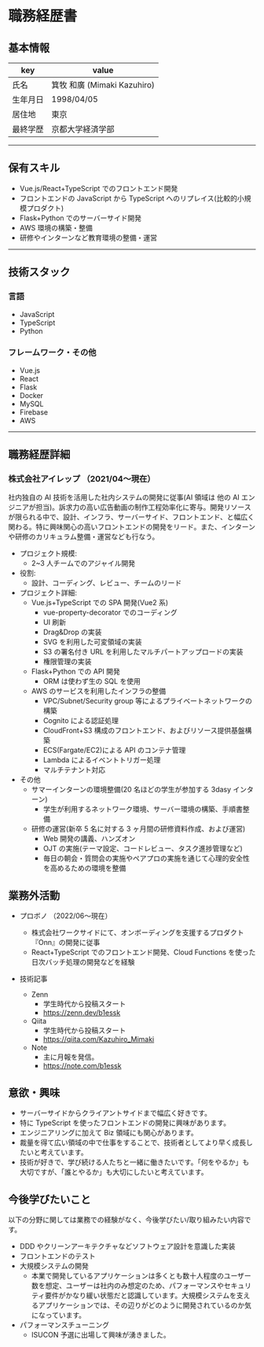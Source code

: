 # 職務経歴書

## 基本情報

| key      | value                       |
| -------- | --------------------------- |
| 氏名     | 箕牧 和廣 (Mimaki Kazuhiro) |
| 生年月日 | 1998/04/05                  |
| 居住地   | 東京                        |
| 最終学歴 | 京都大学経済学部            |

---

## 保有スキル

- Vue.js/React+TypeScript でのフロントエンド開発
- フロントエンドの JavaScript から TypeScript へのリプレイス(比較的小規模プロダクト)
- Flask+Python でのサーバーサイド開発
- AWS 環境の構築・整備
- 研修やインターンなど教育環境の整備・運営

---

## 技術スタック

### 言語

- JavaScript
- TypeScript
- Python

### フレームワーク・その他

- Vue.js
- React
- Flask
- Docker
- MySQL
- Firebase
- AWS

---

## 職務経歴詳細

### 株式会社アイレップ （2021/04〜現在）

社内独自の AI 技術を活用した社内システムの開発に従事(AI 領域は 他の AI エンジニアが担当)。訴求力の高い広告動画の制作工程効率化に寄与。開発リソースが限られる中で、設計、インフラ、サーバーサイド、フロントエンド、と幅広く関わる。特に興味関心の高いフロントエンドの開発をリード。また、インターンや研修のカリキュラム整備・運営なども行なう。

- プロジェクト規模:
  - 2~3 人チームでのアジャイル開発
- 役割:
  - 設計、コーディング、レビュー、チームのリード
- プロジェクト詳細:
  - Vue.js+TypeScript での SPA 開発(Vue2 系)
    - vue-property-decorator でのコーディング
    - UI 刷新
    - Drag&Drop の実装
    - SVG を利用した可変領域の実装
    - S3 の署名付き URL を利用したマルチパートアップロードの実装
    - 権限管理の実装
  - Flask+Python での API 開発
    - ORM は使わず生の SQL を使用
  - AWS のサービスを利用したインフラの整備
    - VPC/Subnet/Security group 等によるプライベートネットワークの構築
    - Cognito による認証処理
    - CloudFront+S3 構成のフロントエンド、およびリソース提供基盤構築
    - ECS(Fargate/EC2)による API のコンテナ管理
    - Lambda によるイベントトリガー処理
    - マルチテナント対応
- その他
  - サマーインターンの環境整備(20 名ほどの学生が参加する 3dasy インターン)
    - 学生が利用するネットワーク環境、サーバー環境の構築、手順書整備
  - 研修の運営(新卒 5 名に対する 3 ヶ月間の研修資料作成、および運営)
    - Web 開発の講義、ハンズオン
    - OJT の実施(テーマ設定、コードレビュー、タスク進捗管理など)
    - 毎日の朝会・質問会の実施やペアプロの実施を通じて心理的安全性を高めるための環境を整備

## 業務外活動

- プロボノ （2022/06〜現在）

  - 株式会社ワークサイドにて、オンボーディングを支援するプロダクト『Onn』の開発に従事
  - React+TypeScript でのフロントエンド開発、Cloud Functions を使った日次バッチ処理の開発などを経験

- 技術記事
  - Zenn
    - 学生時代から投稿スタート
    - https://zenn.dev/b1essk
  - Qiita
    - 学生時代から投稿スタート
    - https://qiita.com/Kazuhiro_Mimaki
  - Note
    - 主に月報を発信。
    - https://note.com/b1essk

## 意欲・興味

- サーバーサイドからクライアントサイドまで幅広く好きです。
- 特に TypeScript を使ったフロントエンドの開発に興味があります。
- エンジニアリングに加えて Biz 領域にも関心があります。
- 裁量を得て広い領域の中で仕事をすることで、技術者としてより早く成長したいと考えています。
- 技術が好きで、学び続ける人たちと一緒に働きたいです。「何をやるか」も大切ですが、「誰とやるか」も大切にしたいと考えています。

## 今後学びたいこと

以下の分野に関しては業務での経験がなく、今後学びたい/取り組みたい内容です。

- DDD やクリーンアーキテクチャなどソフトウェア設計を意識した実装
- フロントエンドのテスト
- 大規模システムの開発
  - 本業で開発しているアプリケーションは多くとも数十人程度のユーザー数を想定、ユーザーは社内のみ想定のため、パフォーマンスやセキュリティ要件がかなり緩い状態だと認識しています。大規模システムを支えるアプリケーションでは、その辺りがどのように開発されているのか気になっています。
- パフォーマンスチューニング
  - ISUCON 予選に出場して興味が湧きました。

